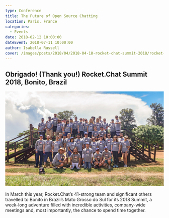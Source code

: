 ```yaml
---
type: Conference
title: The Future of Open Source Chatting
location: Paris, France
categories:
  - Events
date: 2018-02-12 10:00:00
dateEvent: 2018-07-11 10:00:00
author: Isabella Russell
cover: /images/posts/2018/04/2018-04-18-rocket-chat-summit-2018/rocket-chat-team-summit-2018.jpg
---
```


## Obrigado! (Thank you!) Rocket.Chat Summit 2018, Bonito, Brazil

![Rocket.Chat Team, March 2018](/images/posts/2018/04/2018-04-18-rocket-chat-summit-2018/Summit-2018-Team-Photo-1.jpg)

In March this year, Rocket.Chat’s 41-strong team and significant others
travelled to Bonito in Brazil’s Mato Grosso do Sul for its 2018 Summit,
a week-long adventure filled with incredible activities, company-wide
meetings and, most importantly, the chance to spend time together.
